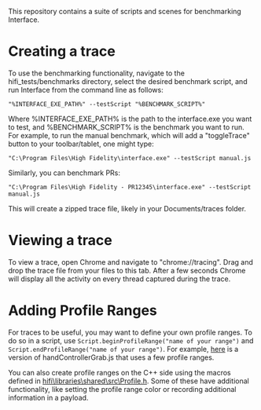 This repository contains a suite of scripts and scenes for benchmarking Interface.

Creating a trace
=========
To use the benchmarking functionality, navigate to the hifi_tests/benchmarks directory, select the desired benchmark script, and run Interface from the command line as follows:

	"%INTERFACE_EXE_PATH%" --testScript "%BENCHMARK_SCRIPT%"

Where %INTERFACE_EXE_PATH% is the path to the interface.exe you want to test, and %BENCHMARK_SCRIPT% is the benchmark you want to run.  For example, to run the manual benchmark, which will add a "toggleTrace" button to your toolbar/tablet, one might type:

	"C:\Program Files\High Fidelity\interface.exe" --testScript manual.js

Similarly, you can benchmark PRs:

	"C:\Program Files\High Fidelity - PR12345\interface.exe" --testScript manual.js

This will create a zipped trace file, likely in your Documents/traces folder.

Viewing a trace
=========
To view a trace, open Chrome and navigate to "chrome://tracing".  Drag and drop the trace file from your files to this tab.  After a few seconds Chrome will display all the activity on every thread captured during the trace.

Adding Profile Ranges
=========
For traces to be useful, you may want to define your own profile ranges.  To do so in a script, use `Script.beginProfileRange("name of your range")` and `Script.endProfileRange("name of your range")`.  For example, [here](https://gist.githubusercontent.com/samcake/d46f49d6d8e5e55d74d0249bb344f90f/raw/408fb97d47308489a0a5fff58f9a9d852b077c6d/handControllerGrab.js) is a version of handControllerGrab.js that uses a few profile ranges.

You can also create profile ranges on the C++ side using the macros defined in [hifi\libraries\shared\src\Profile.h](https://github.com/highfidelity/hifi/blob/master/libraries/shared/src/Profile.h#L93).  Some of these have additional functionality, like setting the profile range color or recording additional information in a payload.